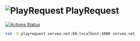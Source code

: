 # ![PlayRequest](https://github.com/errkk/PlayRequest/raw/master/apps/pr_web/assets/static/images/favicon.png) PlayRequest

[![Actions Status](https://github.com/errkk/PlayRequest/workflows/Tests/badge.svg)](https://github.com/errkk/PlayRequest/actions)

```sh
ssh -R playrequest.serveo.net:80:localhost:4000 serveo.net
```
